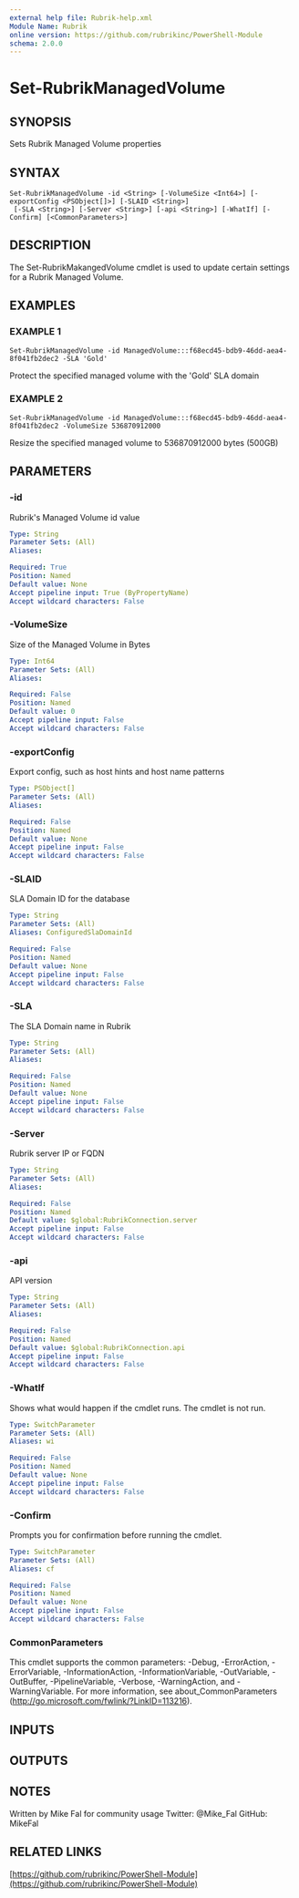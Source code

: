 ```yaml
---
external help file: Rubrik-help.xml
Module Name: Rubrik
online version: https://github.com/rubrikinc/PowerShell-Module
schema: 2.0.0
---
```


# Set-RubrikManagedVolume

## SYNOPSIS
Sets Rubrik Managed Volume properties

## SYNTAX

```
Set-RubrikManagedVolume -id <String> [-VolumeSize <Int64>] [-exportConfig <PSObject[]>] [-SLAID <String>]
 [-SLA <String>] [-Server <String>] [-api <String>] [-WhatIf] [-Confirm] [<CommonParameters>]
```

## DESCRIPTION
The Set-RubrikMakangedVolume cmdlet is used to update certain settings for a Rubrik Managed Volume.

## EXAMPLES

### EXAMPLE 1
```
Set-RubrikManagedVolume -id ManagedVolume:::f68ecd45-bdb9-46dd-aea4-8f041fb2dec2 -SLA 'Gold'
```

Protect the specified managed volume with the 'Gold' SLA domain

### EXAMPLE 2
```
Set-RubrikManagedVolume -id ManagedVolume:::f68ecd45-bdb9-46dd-aea4-8f041fb2dec2 -VolumeSize 536870912000
```

Resize the specified managed volume to 536870912000 bytes (500GB)

## PARAMETERS

### -id
Rubrik's Managed Volume id value

```yaml
Type: String
Parameter Sets: (All)
Aliases:

Required: True
Position: Named
Default value: None
Accept pipeline input: True (ByPropertyName)
Accept wildcard characters: False
```

### -VolumeSize
Size of the Managed Volume in Bytes

```yaml
Type: Int64
Parameter Sets: (All)
Aliases:

Required: False
Position: Named
Default value: 0
Accept pipeline input: False
Accept wildcard characters: False
```

### -exportConfig
Export config, such as host hints and host name patterns

```yaml
Type: PSObject[]
Parameter Sets: (All)
Aliases:

Required: False
Position: Named
Default value: None
Accept pipeline input: False
Accept wildcard characters: False
```

### -SLAID
SLA Domain ID for the database

```yaml
Type: String
Parameter Sets: (All)
Aliases: ConfiguredSlaDomainId

Required: False
Position: Named
Default value: None
Accept pipeline input: False
Accept wildcard characters: False
```

### -SLA
The SLA Domain name in Rubrik

```yaml
Type: String
Parameter Sets: (All)
Aliases:

Required: False
Position: Named
Default value: None
Accept pipeline input: False
Accept wildcard characters: False
```

### -Server
Rubrik server IP or FQDN

```yaml
Type: String
Parameter Sets: (All)
Aliases:

Required: False
Position: Named
Default value: $global:RubrikConnection.server
Accept pipeline input: False
Accept wildcard characters: False
```

### -api
API version

```yaml
Type: String
Parameter Sets: (All)
Aliases:

Required: False
Position: Named
Default value: $global:RubrikConnection.api
Accept pipeline input: False
Accept wildcard characters: False
```

### -WhatIf
Shows what would happen if the cmdlet runs.
The cmdlet is not run.

```yaml
Type: SwitchParameter
Parameter Sets: (All)
Aliases: wi

Required: False
Position: Named
Default value: None
Accept pipeline input: False
Accept wildcard characters: False
```

### -Confirm
Prompts you for confirmation before running the cmdlet.

```yaml
Type: SwitchParameter
Parameter Sets: (All)
Aliases: cf

Required: False
Position: Named
Default value: None
Accept pipeline input: False
Accept wildcard characters: False
```

### CommonParameters
This cmdlet supports the common parameters: -Debug, -ErrorAction, -ErrorVariable, -InformationAction, -InformationVariable, -OutVariable, -OutBuffer, -PipelineVariable, -Verbose, -WarningAction, and -WarningVariable.
For more information, see about_CommonParameters (http://go.microsoft.com/fwlink/?LinkID=113216).

## INPUTS

## OUTPUTS

## NOTES
Written by Mike Fal for community usage
Twitter: @Mike_Fal
GitHub: MikeFal

## RELATED LINKS

[https://github.com/rubrikinc/PowerShell-Module](https://github.com/rubrikinc/PowerShell-Module)

